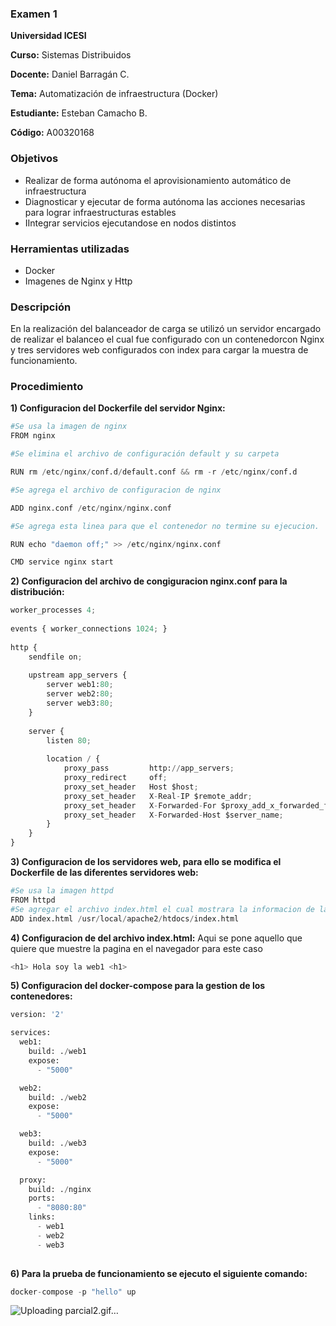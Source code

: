### Examen 1

**Universidad ICESI**  

**Curso:** Sistemas Distribuidos  

**Docente:** Daniel Barragán C.  

**Tema:**  Automatización de infraestructura (Docker) 

**Estudiante:** Esteban Camacho B.

**Código:** A00320168

### Objetivos
* Realizar de forma autónoma el aprovisionamiento automático de infraestructura
* Diagnosticar y ejecutar de forma autónoma las acciones necesarias para lograr infraestructuras estables
* IIntegrar servicios ejecutandose en nodos distintos

### Herramientas utilizadas
* Docker
* Imagenes de Nginx y Http

### Descripción
En la realización del balanceador de carga se utilizó un servidor encargado de realizar 
el balanceo el cual fue configurado con un contenedorcon Nginx y tres servidores web
configurados con index para cargar la muestra de funcionamiento.

### Procedimiento

**1) Configuracion del Dockerfile del servidor Nginx:**

```python
#Se usa la imagen de nginx
FROM nginx

#Se elimina el archivo de configuración default y su carpeta

RUN rm /etc/nginx/conf.d/default.conf && rm -r /etc/nginx/conf.d

#Se agrega el archivo de configuracion de nginx

ADD nginx.conf /etc/nginx/nginx.conf

#Se agrega esta linea para que el contenedor no termine su ejecucion.

RUN echo "daemon off;" >> /etc/nginx/nginx.conf

CMD service nginx start
```

**2) Configuracion del archivo de congiguracion nginx.conf para la distribución:**
```python
worker_processes 4;
 
events { worker_connections 1024; }
 
http {
    sendfile on;
 
    upstream app_servers {
        server web1:80;
        server web2:80;
        server web3:80;
    }
 
    server {
        listen 80;
 
        location / {
            proxy_pass         http://app_servers;
            proxy_redirect     off;
            proxy_set_header   Host $host;
            proxy_set_header   X-Real-IP $remote_addr;
            proxy_set_header   X-Forwarded-For $proxy_add_x_forwarded_for;
            proxy_set_header   X-Forwarded-Host $server_name;
        }
    }
}
```
**3) Configuracion de los servidores web, para ello se modifica el Dockerfile de las diferentes servidores web:**

```python
#Se usa la imagen httpd
FROM httpd
#Se agregar el archivo index.html el cual mostrara la informacion de la web pertinente
ADD index.html /usr/local/apache2/htdocs/index.html
```
**4) Configuracion de del archivo index.html:**
Aqui se pone aquello que quiere que muestre la pagina en el navegador para este caso
```python
<h1> Hola soy la web1 <h1>
```

**5) Configuracion del docker-compose para la gestion de los contenedores:**
``` python
version: '2'

services:
  web1:
    build: ./web1
    expose:
      - "5000"

  web2:
    build: ./web2
    expose:
      - "5000"

  web3:
    build: ./web3
    expose:
      - "5000"

  proxy:
    build: ./nginx
    ports:
      - "8080:80"
    links:
      - web1
      - web2
      - web3
 
```
**6) Para la prueba de funcionamiento se ejecuto el siguiente comando:**

```python
docker-compose -p "hello" up
```
![Uploading parcial2.gif…]()




